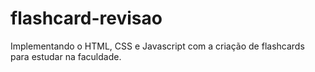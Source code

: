# flashcard-revisao
Implementando o HTML, CSS e Javascript com a criação de flashcards para estudar na faculdade.
